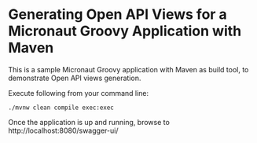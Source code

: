 # Generating Open API Views for a Micronaut Groovy Application with Maven
This is a sample Micronaut Groovy application with Maven as build tool, to demonstrate Open API views generation.


Execute following from your command line:

```
./mvnw clean compile exec:exec
```

Once the application is up and running, browse to http://localhost:8080/swagger-ui/ 
